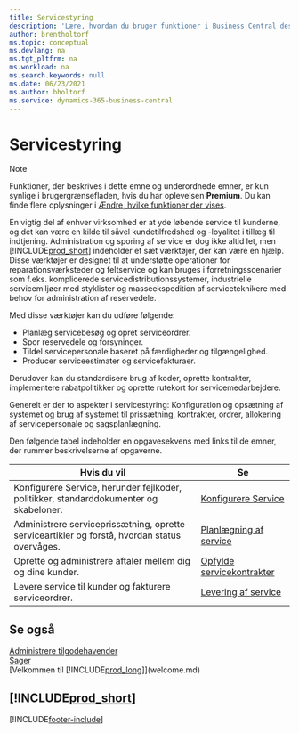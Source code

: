 ```yaml
---
title: Servicestyring
description: 'Lære, hvordan du bruger funktioner i Business Central designet til at administrere og spore services til understøttelse af reparationsservice og servicehandlinger.'
author: brentholtorf
ms.topic: conceptual
ms.devlang: na
ms.tgt_pltfrm: na
ms.workload: na
ms.search.keywords: null
ms.date: 06/23/2021
ms.author: bholtorf
ms.service: dynamics-365-business-central
---
```

# Servicestyring
> [!NOTE]
> Funktioner, der beskrives i dette emne og underordnede emner, er kun synlige i brugergrænsefladen, hvis du har oplevelsen **Premium**. Du kan finde flere oplysninger i [Ændre, hvilke funktioner der vises](ui-experiences.md).

En vigtig del af enhver virksomhed er at yde løbende service til kunderne, og det kan være en kilde til såvel kundetilfredshed og -loyalitet i tillæg til indtjening. Administration og sporing af service er dog ikke altid let, men [!INCLUDE[prod_short](includes/prod_short.md)] indeholder et sæt værktøjer, der kan være en hjælp. Disse værktøjer er designet til at understøtte operationer for reparationsværksteder og feltservice og kan bruges i forretningsscenarier som f.eks. komplicerede servicedistributionssystemer, industrielle servicemiljøer med styklister og masseekspedition af serviceteknikere med behov for administration af reservedele.  

 Med disse værktøjer kan du udføre følgende:  

* Planlæg servicebesøg og opret serviceordrer.  
* Spor reservedele og forsyninger.  
* Tildel servicepersonale baseret på færdigheder og tilgængelighed.  
* Producer serviceestimater og servicefakturaer.  

Derudover kan du standardisere brug af koder, oprette kontrakter, implementere rabatpolitikker og oprette rutekort for servicemedarbejdere.  

Generelt er der to aspekter i servicestyring: Konfiguration og opsætning af systemet og brug af systemet til prissætning, kontrakter, ordrer, allokering af servicepersonale og sagsplanlægning.  

Den følgende tabel indeholder en opgavesekvens med links til de emner, der rummer beskrivelserne af opgaverne.   

|**Hvis du vil**|**Se**|  
|------------|-------------|  
|Konfigurere Service, herunder fejlkoder, politikker, standarddokumenter og skabeloner.|[Konfigurere Service](service-setup-service.md)|  
|Administrere serviceprissætning, oprette serviceartikler og forstå, hvordan status overvåges.|[Planlægning af service](service-plan-service.md)|  
|Oprette og administrere aftaler mellem dig og dine kunder.|[Opfylde servicekontrakter](service-fulfill-service-contracts.md)|  
|Levere service til kunder og fakturere serviceordrer.|[Levering af service](service-deliver-service.md)|  

## Se også  
[Administrere tilgodehavender](receivables-manage-receivables.md)   
[Sager](projects-how-create-jobs.md)   
[Velkommen til [!INCLUDE[prod_long](includes/prod_long.md)]](welcome.md)

## [!INCLUDE[prod_short](includes/free_trial_md.md)]  


[!INCLUDE[footer-include](includes/footer-banner.md)]